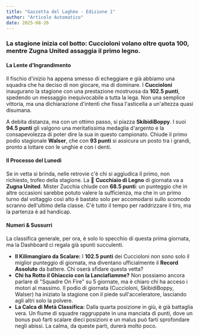 ```yaml
---
title: "Gazzetta del Laghèe - Edizione 1"
author: "Articolo Automatico"
date: 2025-08-26
---
```


### La stagione inizia col botto: Cuccioloni volano oltre quota 100, mentre Zugna United assaggia il primo legno.

#### La Lente d’Ingrandimento

Il fischio d'inizio ha appena smesso di echeggiare e già abbiamo una squadra che ha deciso di non giocare, ma di dominare. I **Cuccioloni** inaugurano la stagione con una prestazione mostruosa da **102.5 punti**, spedendo un messaggio inequivocabile a tutta la lega. Non una semplice vittoria, ma una dichiarazione d'intenti che fissa l'asticella a un'altezza quasi disumana.

A debita distanza, ma con un ottimo passo, si piazza **SkibidiBoppy**. I suoi **94.5 punti** gli valgono una meritatissima medaglia d'argento e la consapevolezza di poter dire la sua in questo campionato. Chiude il primo podio stagionale **Walser**, che con **93 punti** si assicura un posto tra i grandi, pronto a lottare con le unghie e con i denti.

#### Il Processo del Lunedì

Se in vetta si brinda, nelle retrovie c'è chi si aggiudica il primo, non richiesto, trofeo della stagione. La 🥄 **Cucchiaio di Legno** di giornata va a **Zugna United**. Mister Zucchia chiude con **68.5 punti**: un punteggio che in altre occasioni sarebbe potuto valere la sufficienza, ma che in un primo turno dal voltaggio così alto è bastato solo per accomodarsi sullo scomodo scranno dell'ultimo della classe. C'è tutto il tempo per raddrizzare il tiro, ma la partenza è ad handicap.

#### Numeri & Sussurri

La classifica generale, per ora, è solo lo specchio di questa prima giornata, ma la Dashboard ci regala già spunti succulenti.

* **Il Kilimangiaro da Scalare:** I **102.5 punti** dei Cuccioloni non sono solo il miglior punteggio di giornata, ma diventano ufficialmente il **Record Assoluto** da battere. Chi oserà sfidare questa vetta?
* **Chi ha Rotto il Ghiaccio con la Lanciafiamme?** Non possiamo ancora parlare di "Squadre On Fire" su 5 giornate, ma è chiaro chi ha acceso i motori al massimo. Il podio di giornata (Cuccioloni, SkibidiBoppy, Walser) ha iniziato la stagione con il piede sull'acceleratore, lasciando agli altri solo la polvere.
* **La Calca di Metà Classifica:** Dalla quarta posizione in giù, è già battaglia vera. Un fiume di squadre raggruppate in una manciata di punti, dove un bonus può farti scalare dieci posizioni e un malus può farti sprofondare negli abissi. La calma, da queste parti, durerà molto poco.